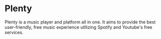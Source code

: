 # Plenty
Plenty is a music player and platform all in one. It aims to provide the best user-friendly, free music experience utllizing Spotify and Youtube's free services.
